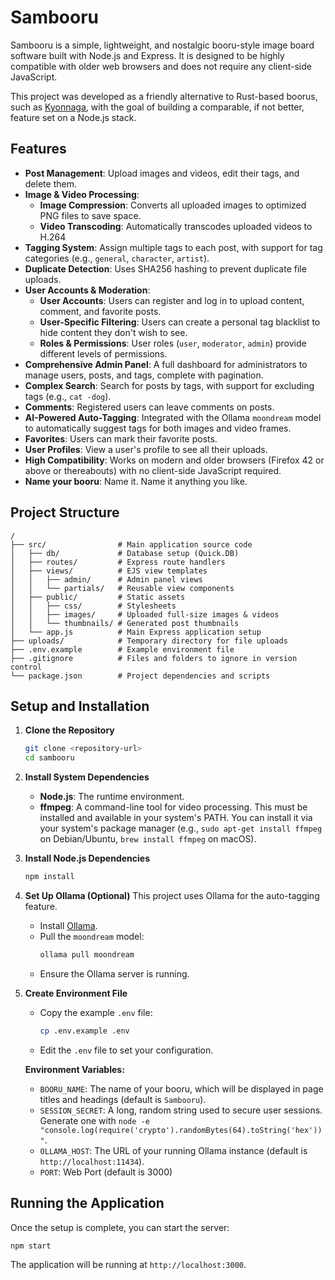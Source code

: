 # Sambooru

Sambooru is a simple, lightweight, and nostalgic booru-style image board software built with Node.js and Express. It is designed to be highly compatible with older web browsers and does not require any client-side JavaScript.

This project was developed as a friendly alternative to Rust-based boorus, such as [Kyonnaga](https://codeberg.org/PatchMixolydic/kyonnaga), with the goal of building a comparable, if not better, feature set on a Node.js stack.

## Features

*   **Post Management**: Upload images and videos, edit their tags, and delete them.
*   **Image & Video Processing**:
    *   **Image Compression**: Converts all uploaded images to optimized PNG files to save space.
    *   **Video Transcoding**: Automatically transcodes uploaded videos to H.264
*   **Tagging System**: Assign multiple tags to each post, with support for tag categories (e.g., `general`, `character`, `artist`).
*   **Duplicate Detection**: Uses SHA256 hashing to prevent duplicate file uploads.
*   **User Accounts & Moderation**:
    *   **User Accounts**: Users can register and log in to upload content, comment, and favorite posts.
    *   **User-Specific Filtering**: Users can create a personal tag blacklist to hide content they don't wish to see.
    *   **Roles & Permissions**: User roles (`user`, `moderator`, `admin`) provide different levels of permissions.
*   **Comprehensive Admin Panel**: A full dashboard for administrators to manage users, posts, and tags, complete with pagination.
*   **Complex Search**: Search for posts by tags, with support for excluding tags (e.g., `cat -dog`).
*   **Comments**: Registered users can leave comments on posts.
*   **AI-Powered Auto-Tagging**: Integrated with the Ollama `moondream` model to automatically suggest tags for both images and video frames.
*   **Favorites**: Users can mark their favorite posts.
*   **User Profiles**: View a user's profile to see all their uploads.
*   **High Compatibility**: Works on modern and older browsers (Firefox 42 or above or thereabouts) with no client-side JavaScript required.
*   **Name your booru**: Name it. Name it anything you like. 

## Project Structure

```
/
├── src/                # Main application source code
│   ├── db/             # Database setup (Quick.DB)
│   ├── routes/         # Express route handlers
│   ├── views/          # EJS view templates
│   │   ├── admin/      # Admin panel views
│   │   └── partials/   # Reusable view components
│   ├── public/         # Static assets
│   │   ├── css/        # Stylesheets
│   │   ├── images/     # Uploaded full-size images & videos
│   │   └── thumbnails/ # Generated post thumbnails
│   └── app.js          # Main Express application setup
├── uploads/            # Temporary directory for file uploads
├── .env.example        # Example environment file
├── .gitignore          # Files and folders to ignore in version control
└── package.json        # Project dependencies and scripts
```

## Setup and Installation

1.  **Clone the Repository**
    ```bash
    git clone <repository-url>
    cd sambooru
    ```

2.  **Install System Dependencies**
    *   **Node.js**: The runtime environment.
    *   **ffmpeg**: A command-line tool for video processing. This must be installed and available in your system's PATH. You can install it via your system's package manager (e.g., `sudo apt-get install ffmpeg` on Debian/Ubuntu, `brew install ffmpeg` on macOS).

3.  **Install Node.js Dependencies**
    ```bash
    npm install
    ```

4.  **Set Up Ollama (Optional)**
    This project uses Ollama for the auto-tagging feature.
    - Install [Ollama](https://ollama.com/).
    - Pull the `moondream` model:
      ```bash
      ollama pull moondream
      ```
    - Ensure the Ollama server is running.

5.  **Create Environment File**
    - Copy the example `.env` file:
      ```bash
      cp .env.example .env
      ```
    - Edit the `.env` file to set your configuration.

    **Environment Variables:**
    *   `BOORU_NAME`: The name of your booru, which will be displayed in page titles and headings (default is `Sambooru`).
    *   `SESSION_SECRET`: A long, random string used to secure user sessions. Generate one with `node -e "console.log(require('crypto').randomBytes(64).toString('hex'))"`.
    *   `OLLAMA_HOST`: The URL of your running Ollama instance (default is `http://localhost:11434`).
    *   `PORT`: Web Port (default is 3000) 
## Running the Application

Once the setup is complete, you can start the server:

```bash
npm start
```

The application will be running at `http://localhost:3000`. 
